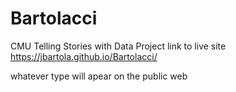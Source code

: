 # Bartolacci
CMU Telling Stories with Data Project
link to live site https://jbartola.github.io/Bartolacci/

whatever  type will apear on the public web
